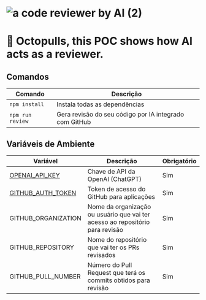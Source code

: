 # ![a code reviewer by AI (2)](https://github.com/imerso-io/octopulls-reviewer-poc/assets/125743142/85fbc14f-60f9-4c04-8615-bcf376df3fef)

# 🐙 Octopulls, this POC shows how AI acts as a reviewer.

## Comandos
Comando | Descrição
--- | ---
`npm install` | Instala todas as dependências
`npm run review` | Gera revisão do seu código por IA integrado com GitHub

## Variáveis de Ambiente
Variável | Descrição | Obrigatório
--- | --- | ---
[OPENAI_API_KEY](https://platform.openai.com/api-keys) | Chave de API da OpenAI (ChatGPT) | Sim
[GITHUB_AUTH_TOKEN](https://github.com/settings/tokens) | Token de acesso do GitHub para aplicações | Sim
GITHUB_ORGANIZATION | Nome da organização ou usuário que vai ter acesso ao repositório para revisão | Sim
GITHUB_REPOSITORY | Nome do repositório que vai ter os PRs revisados | Sim
GITHUB_PULL_NUMBER | Número do Pull Request que terá os commits obtidos para revisão | Sim
